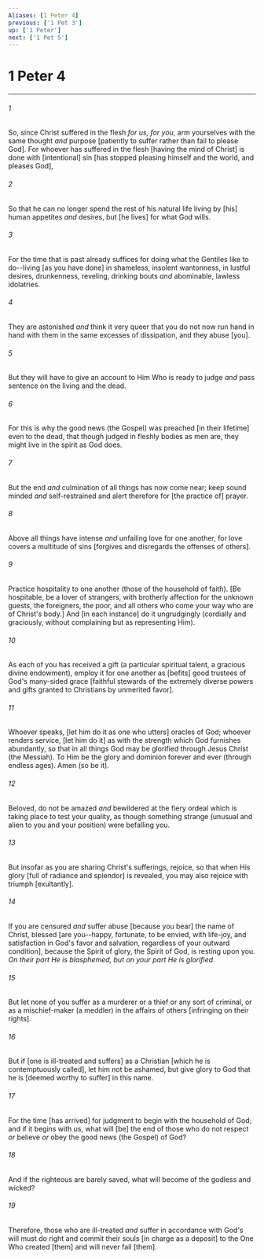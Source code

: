 ```yaml
---
Aliases: [1 Peter 4]
previous: ['1 Pet 3']
up: ['1 Peter']
next: ['1 Pet 5']
---
```

# 1 Peter 4

***














###### 1 






So, since Christ suffered in the flesh _for us, for you_, arm yourselves with the same thought _and_ purpose [patiently to suffer rather than fail to please God]. For whoever has suffered in the flesh [having the mind of Christ] is done with [intentional] sin [has stopped pleasing himself and the world, and pleases God], 













###### 2 






So that he can no longer spend the rest of his natural life living by [his] human appetites _and_ desires, but [he lives] for what God wills. 













###### 3 






For the time that is past already suffices for doing what the Gentiles like to do--living [as you have done] in shameless, insolent wantonness, in lustful desires, drunkenness, reveling, drinking bouts _and_ abominable, lawless idolatries. 













###### 4 






They are astonished _and_ think it very queer that you do not now run hand in hand with them in the same excesses of dissipation, and they abuse [you]. 













###### 5 






But they will have to give an account to Him Who is ready to judge _and_ pass sentence on the living and the dead. 













###### 6 






For this is why the good news (the Gospel) was preached [in their lifetime] even to the dead, that though judged in fleshly bodies as men are, they might live in the spirit as God does. 













###### 7 






But the end _and_ culmination of all things has now come near; keep sound minded _and_ self-restrained and alert therefore for [the practice of] prayer. 













###### 8 






Above all things have intense _and_ unfailing love for one another, for love covers a multitude of sins [forgives and disregards the offenses of others]. 













###### 9 






Practice hospitality to one another (those of the household of faith). [Be hospitable, be a lover of strangers, with brotherly affection for the unknown guests, the foreigners, the poor, and all others who come your way who are of Christ's body.] And [in each instance] do it ungrudgingly (cordially and graciously, without complaining but as representing Him). 













###### 10 






As each of you has received a gift (a particular spiritual talent, a gracious divine endowment), employ it for one another as [befits] good trustees of God's many-sided grace [faithful stewards of the extremely diverse powers and gifts granted to Christians by unmerited favor]. 













###### 11 






Whoever speaks, [let him do it as one who utters] oracles of God; whoever renders service, [let him do it] as with the strength which God furnishes abundantly, so that in all things God may be glorified through Jesus Christ (the Messiah). To Him be the glory and dominion forever and ever (through endless ages). Amen (so be it). 













###### 12 






Beloved, do not be amazed _and_ bewildered at the fiery ordeal which is taking place to test your quality, as though something strange (unusual and alien to you and your position) were befalling you. 













###### 13 






But insofar as you are sharing Christ's sufferings, rejoice, so that when His glory [full of radiance and splendor] is revealed, you may also rejoice with triumph [exultantly]. 













###### 14 






If you are censured _and_ suffer abuse [because you bear] the name of Christ, blessed [are you--happy, fortunate, to be envied, with life-joy, and satisfaction in God's favor and salvation, regardless of your outward condition], because the Spirit of glory, the Spirit of God, is resting upon you. _On their part He is blasphemed, but on your part He is glorified_. 













###### 15 






But let none of you suffer as a murderer or a thief or any sort of criminal, or as a mischief-maker (a meddler) in the affairs of others [infringing on their rights]. 













###### 16 






But if [one is ill-treated and suffers] as a Christian [which he is contemptuously called], let him not be ashamed, but give glory to God that he is [deemed worthy to suffer] in this name. 













###### 17 






For the time [has arrived] for judgment to begin with the household of God; and if it begins with us, what will [be] the end of those who do not respect _or_ believe _or_ obey the good news (the Gospel) of God? 













###### 18 






And if the righteous are barely saved, what will become of the godless and wicked? 













###### 19 






Therefore, those who are ill-treated _and_ suffer in accordance with God's will must do right and commit their souls [in charge as a deposit] to the One Who created [them] and will never fail [them].
